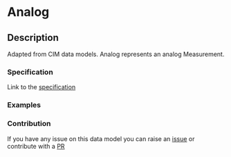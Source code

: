 # Analog

## Description 

Adapted from CIM data models. Analog represents an analog Measurement.
### Specification

Link to the [specification](https://smart-data-models.github.io/dataModel.EnergyCIM/Analog/doc/spec.md)
### Examples
### Contribution

 If you have any issue on this data model you can raise an [issue](https://github.com/smart-data-models/dataModel.EnergyCIM/issues)  or contribute with a [PR](https://github.com/smart-data-models/dataModel.EnergyCIM/pulls)
